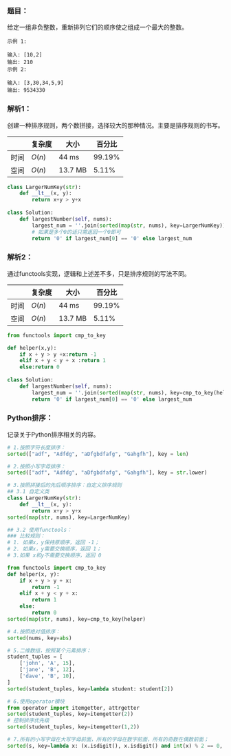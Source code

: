 ### 题目：
给定一组非负整数，重新排列它们的顺序使之组成一个最大的整数。
```
示例 1:

输入: [10,2]
输出: 210
示例 2:

输入: [3,30,34,5,9]
输出: 9534330
```

### 解析1：
创建一种排序规则，两个数拼接，选择较大的那种情况。主要是排序规则的书写。

|  |复杂度|大小|百分比|
|--|--|--|--|
|时间|$O(n)$|44 ms|99.19%|
|空间|$O(n)$|13.7 MB|5.11%|

```python
class LargerNumKey(str):
    def __lt__(x, y):
        return x+y > y+x
        
class Solution:
    def largestNumber(self, nums):
        largest_num = ''.join(sorted(map(str, nums), key=LargerNumKey))
        # 如果是多个0的话只需返回一个0即可
        return '0' if largest_num[0] == '0' else largest_num
```
### 解析2：
通过functools实现，逻辑和上述差不多，只是排序规则的写法不同。

|  |复杂度|大小|百分比|
|--|--|--|--|
|时间|$O(n)$|44 ms|99.19%|
|空间|$O(n)$|13.7 MB|5.11%|

```python
from functools import cmp_to_key

def helper(x,y):
    if x + y > y +x:return -1
    elif x + y < y + x :return 1
    else:return 0
        
class Solution:
    def largestNumber(self, nums):
        largest_num = ''.join(sorted(map(str, nums), key=cmp_to_key(helper)))
        return '0' if largest_num[0] == '0' else largest_num
```

### Python排序：
记录关于Python排序相关的内容。

```python
# 1.按照字符长度排序：
sorted(["adf", "Adfdg", "aDfgbdfafg", "Gahgfh"], key = len)

# 2.按照小写字母排序：
sorted(["adf", "Adfdg", "aDfgbdfafg", "Gahgfh"], key = str.lower)

# 3.按照拼接后的先后顺序排序：自定义排序规则
## 3.1 自定义类
class LargerNumKey(str):
    def __lt__(x, y):
        return x+y > y+x
sorted(map(str, nums), key=LargerNumKey)

## 3.2 使用functools：
### 比较规则：
# 1. 如果x，y保持原顺序，返回 -1；
# 2. 如果x，y需要交换顺序，返回 1；
# 3.如果 x和y不需要交换顺序，返回 0

from functools import cmp_to_key
def helper(x, y):
    if x + y > y + x:
        return -1
    elif x + y < y + x:
        return 1
    else:
        return 0
sorted(map(str, nums), key=cmp_to_key(helper)

# 4.按照绝对值排序：
sorted(nums, key=abs)

# 5.二维数组，按照某个元素排序：
student_tuples = [
    ['john', 'A', 15],
    ['jane', 'B', 12],
    ['dave', 'B', 10],
]
sorted(student_tuples, key=lambda student: student[2])

# 6.使用operator模块
from operator import itemgetter, attrgetter
sorted(student_tuples, key=itemgetter(2))
# 控制排序优先级
sorted(student_tuples, key=itemgetter(1,2))

# 7.所有的小写字母在大写字母前面，所有的字母在数字前面，所有的奇数在偶数前面；
sorted(s, key=lambda x: (x.isdigit(), x.isdigit() and int(x) % 2 == 0, x.isupper(), x.islower(), x))
```